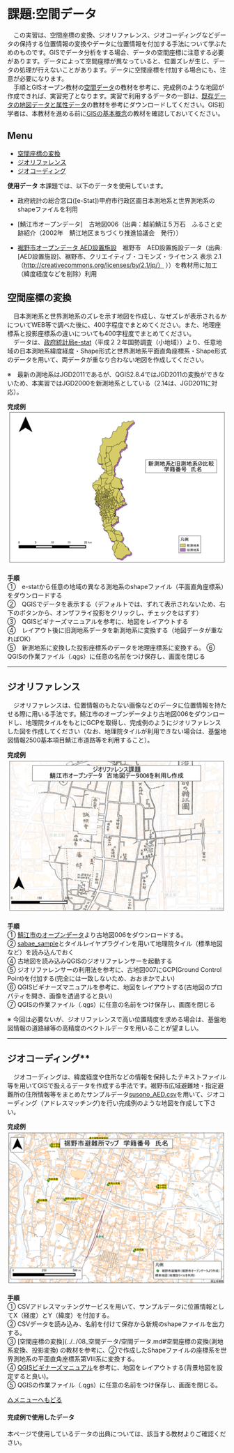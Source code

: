 # 課題:空間データ
　この実習は、空間座標の変換、ジオリファレンス、ジオコーディングなどデータの保持する位置情報の変換やデータに位置情報を付加する手法について学ぶためのものです。GISでデータ分析をする場合、データの空間座標に注意する必要があります。データによって空間座標が異なっていると、位置ズレが生じ、データの処理が行えないことがあります。データに空間座標を付加する場合にも、注意が必要になります。  
　手順とGISオープン教材の[空間データ]の教材を参考に、完成例のような地図が作成できれば、実習完了となります。実習で利用するデータの一部は、[既存データの地図データと属性データ]の教材を参考にダウンロードしてください。GIS初学者は、本教材を進める前に[GISの基本概念]の教材を確認しておいてください。


**Menu**
--------
* [空間座標の変換](#空間座標の変換)
* [ジオリファレンス](#ジオリファレンス)
* [ジオコーディング](#ジオコーディング)

**使用データ**
本課題では、以下のデータを使用しています。

- 政府統計の総合窓口([e-Stat])甲府市行政区画日本測地系と世界測地系のshapeファイルを利用

- [鯖江市オープンデータ]　古地図006（出典：越前鯖江５万石　ふるさと史跡紹介（2002年　鯖江地区まちづくり推進協議会　発行））

- [裾野市オープンデータ AED設置施設]　裾野市　AED設置施設データ（出典:[AED設置施設]、裾野市、クリエイティブ・コモンズ・ライセンス 表示 2.1（http://creativecommons.org/licenses/by/2.1/jp/） ））を教材用に加工（緯度経度などを削除）利用


## <a name = "空間座標の変換"></a>空間座標の変換
　日本測地系と世界測地系のズレを示す地図を作成し、なぜズレが表示されるかについてWEB等で調べた後に、400字程度でまとめてください。また、地理座標系と投影座標系の違いについても400字程度でまとめてください。  
　データは、[政府統計局e-stat]（平成２２年国勢調査（小地域））より、任意地域の日本測地系緯度経度・Shape形式と世界測地系平面直角座標系・Shape形式のデータを用いて、両データが重なり合わない地図を作成してください。  

※　最新の測地系はJGD2011であるが、QGIS2.8.4ではJGD2011の変換ができないため、本実習ではJGD2000を新測地系としている（2.14は、JGD2011に対応）。

**完成例**  
![完成例](pic/8-1.png)

**手順**  
①　e-statから任意の地域の異なる測地系のshapeファイル（平面直角座標系）をダウンロードする  
②　QGISでデータを表示する（デフォルトでは、ずれて表示されないため、右下のボタンから、オンザフライ投影をクリックし、チェックをはずす）  
③　QGISビギナーズマニュアルを参考に、地図をレイアウトする  
④　レイアウト後に旧測地系データを新測地系に変換する（地図データが重なればOK）  
⑤　新測地系に変換した投影座標系のデータを地理座標系に変換する。
⑥　QGISの作業ファイル（.qgs）に任意の名前をつけ保存し、画面を閉じる

-------
## <a name="ジオリファレンス">ジオリファレンス  
　ジオリファレンスは、位置情報のもたない画像などのデータに位置情報を持たせる際に用いる手法です。鯖江市のオープンデータより古地図006をダウンロードし、地理院タイルをもとにGCPを取得し、完成例のようにジオリファレンスした図を作成してください（なお、地理院タイルが利用できない場合は、基盤地図情報2500基本項目鯖江市道路等を利用すること）。  

**完成例**  
![完成例](pic/8-2.png)

**手順**  
① [鯖江市のオープンデータ](http://www.city.sabae.fukui.jp/pageview.html?id=12768)より古地図006をダウンロードする。  
② [sabae_sample](https://github.com/yamauchi-inochu/demo/blob/master/GISオープン教材/課題/sample/sabae_sample.zip?raw=true)とタイルレイヤプラグインを用いて地理院タイル（標準地図など）を読み込んでおく  
④ 古地図を読み込みQGISのジオリファレンサーを起動する  
⑤ ジオリファレンサーの利用法を参考に、古地図007にGCP(Ground Control Point)を付加する(完全には一致しないため、おおまかでよい)  
⑥ QGISビギナーズマニュアルを参考に、地図をレイアウトする(古地図のプロパティを開き、画像を透過すると良い)  
⑦ QGISの作業ファイル（.qgs）に任意の名前をつけ保存し、画面を閉じる  


※ 今回は必要ないが、ジオリファレンスで高い位置精度を求める場合は、基盤地図情報の道路縁等の高精度のベクトルデータを用いることが望ましい。  


-------

## <a name="ジオコーディング"></a>ジオコーディング**  
　ジオコーディングは、緯度経度や住所などの情報を保持したテキストファイル等を用いてGISで扱えるデータを作成する手法です。裾野市広域避難地・指定避難所の住所情報等をまとめたサンプルデータ[susono_AED.csv](https://github.com/yamauchi-inochu/demo/blob/master/GISオープン教材/課題/sample/susono_sample.zip?raw=true)を用いて、ジオコーディング（アドレスマッチング)を行い完成例のような地図を作成して下さい。

**完成例**  
![完成例](pic/8-3.png)

**手順**  
① CSVアドレスマッチングサービスを用いて、サンプルデータに位置情報としてX（経度）とY（緯度）を付加する。  
② CSVデータを読み込み、名前を付けて保存から新規のshapeファイルを出力する。  
③ [空間座標の変換](../../08_空間データ/空間データ.md#空間座標の変換(測地系変換、投影変換) の教材を参考に、②で作成したShapeファイルの座標系を世界測地系の平面直角座標系第Ⅷ系に変換する。  
④ [QGISビギナーズマニュアル]を参考に、地図をレイアウトする(背景地図を設定すると良い)。  
⑤ QGISの作業ファイル（.qgs）に任意の名前をつけ保存し、画面を閉じる。  

[△メニューへもどる]



#### 完成例で使用したデータ
本ページで使用しているデータの出典については、該当する教材よりご確認ください。

[△メニューへもどる]:空間データ.md#menu


[QGISビギナーズマニュアル]:../../QGISビギナーズマニュアル/QGISビギナーズマニュアル.md
[GRASSビギナーズマニュアル]:../../GRASSビギナーズマニュアル/GRASSビギナーズマニュアル.md
[GISの基本概念]:../../01_GISの基本概念/GISの基本概念.md
[既存データの地図データと属性データ]:../../07_既存データの地図データと属性データ/既存データの地図データと属性データ.md
[空間データ]:../../08_空間データ/空間データ.md
[空間データの結合・修正]:../../10_空間データの統合・修正/空間データの統合・修正.md
[視覚的伝達]:../../21_視覚的伝達/視覚的伝達.md
[政府統計局e-stat]:https://www.e-stat.go.jp/SG1/estat/eStatTopPortal.do
[国土数値情報]:http://nlftp.mlit.go.jp/ksj/
[基本的な空間解析]:../../11_基本的な空間解析/基本的な空間解析.md
[ネットワーク分析]:../../12_ネットワーク分析/ネットワーク分析.md
[領域分析]:../../13_領域分析/領域分析.md
[点データの分析]:../../14_点データの分析/点データの分析.md
[ラスタデータの分析]:../../15_ラスタデータの分析/ラスタデータの分析.md
[空間補間]:../../18_空間補間/空間補間.md
[裾野市オープンデータ AED設置施設]:http://linkdata.org/work/rdf1s1034i
